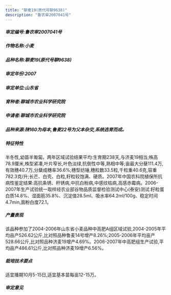 ```yaml
---
title: "聊麦19(原代号聊9638)"
description: "鲁农审2007041号"
---
```

##### 审定编号:鲁农审2007041号

##### 作物名称:小麦

##### 品种名称:聊麦19(原代号聊9638)

##### 审定年份:2007

##### 审定单位:山东省

##### 育种者:聊城市农业科学研究院

##### 申请者:聊城市农业科学研究院

##### 品种来源:陕160为母本,鲁麦22号为父本杂交,系统选育而成。

##### 特征特性
半冬性,幼苗半匍匐。两年区域试验结果平均:生育期238天,与济麦19相当;株高78.9厘米,株型紧凑,叶片窄长,叶色淡绿,抗倒性中等,熟相中等;亩最大分蘖111.4万,有效穗40.7万,分蘖成穗率36.6%;穗型纺锤,穗粒数33.5粒,千粒重40.6克,容重782.3克/升;长芒、白壳、白粒,籽粒较饱满、硬质。2007年中国农科院植保所抗病性鉴定结果:高抗条锈、秆锈病,中抗白粉病,中感纹枯病,高感赤霉病。2006-2007年生产试验统一取样经农业部谷物品质监督检验测试中心(泰安)测试:籽粒蛋白质14.8%、湿面筋35.8%、沉淀值28.5ml、吸水率64.2ml/100g、稳定时间4.7min,面粉白度72.1。

##### 产量表现
该品种参加了2004-2006年山东省小麦品种中高肥A组区域试验,2004-2005年平均亩产526.62公斤,比对照品种鲁麦14号增产8.26%;2005-2006年平均亩产528.66公斤,比对照品种济麦19增产4.69%。2006-2007年中高肥组生产试验,平均亩产486.61公斤,比对照品种济麦19增产6.56%。

##### 栽培技术要点
适宜播期10月5-15日,适宜基本苗每亩12-15万。

##### 审定意见

